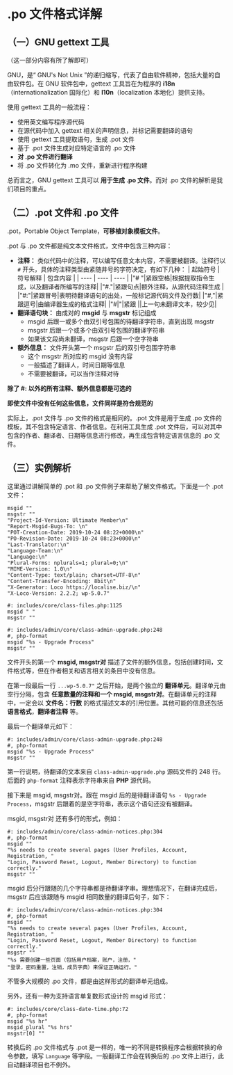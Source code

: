 # .po 文件格式详解

## （一）GNU gettext 工具

（这一部分内容有所了解即可）

GNU，是“ GNU's Not Unix ”的递归缩写，代表了自由软件精神，包括大量的自由软件包。在 GNU 软件包中，gettext 工具旨在为程序的 **i18n**（internationalization 国际化）和 **l10n**（localization 本地化）提供支持。

使用 gettext 工具的一般流程：

+ 使用英文编写程序源代码
+ 在源代码中加入 gettext 相关的声明信息，并标记需要翻译的语句
+ 使用 gettext 工具提取语句，生成 .pot 文件
+ 基于 .pot 文件生成对应特定语言的 .po 文件
+ **对 .po 文件进行翻译**
+ 将 .po 文件转化为 .mo 文件，重新进行程序构建

总而言之，GNU gettext 工具可以 **用于生成 .po 文件**。而对 .po 文件的解析是我们项目的重点。

## （二）.pot 文件和 .po 文件

.pot，Portable Object Template，**可移植对象模板文件**。

.pot 与 .po 文件都是纯文本文件格式，文件中包含三种内容：


+ **注释：** 类似代码中的注释，可以编写任意文本内容，不需要被翻译。注释行以 `#` 开头，具体的注释类型由紧随井号的字符决定，有如下几种：
| 起始符号 | 符号解释 | 包含内容 |
| ---- | ---- | ---- |
|"# "|紧跟空格|根据提取指令生成，以及翻译者所编写的注释|
|"#."|紧跟句点|额外注释，从源代码注释生成 |
|"#:"|紧跟冒号|表明待翻译语句的出处，一般标记源代码文件及行数|
|"#,"|紧跟逗号|由编译器生成的格式注释|
|"#\|"|紧跟 \||上一句未翻译文本，较少见|
+ **翻译语句块：** 由成对的 **msgid** 与 **msgstr** 标记组成
  + msgid 后跟一或多个由双引号包围的待翻译字符串，直到出现 msgstr
  + msgstr 后跟一个或多个由双引号包围的翻译字符串
  + 如果该文段尚未翻译，msgstr 后跟一个空字符串
+ **额外信息：** 文件开头第一个 msgstr 后的双引号包围字符串
  + 这个 msgstr 所对应的 msgid 没有内容
  + 一般描述了翻译人，时间日期等信息
  + 不需要被翻译，可以当作注释对待



**除了 #: 以外的所有注释、额外信息都是可选的**

**即使文件中没有任何这些信息，文件同样是符合规范的**

实际上，.pot 文件与 .po 文件的格式是相同的。.pot 文件是用于生成 .po 文件的模板，其不包含特定语言、作者信息。在利用工具生成 .pot 文件后，可以对其中包含的作者、翻译者、日期等信息进行修改，再生成包含特定语言信息的 .po 文件。

## （三）实例解析

这里通过讲解简单的 .pot 和 .po 文件例子来帮助了解文件格式。下面是一个 .pot 文件：

```po
msgid ""
msgstr ""
"Project-Id-Version: Ultimate Member\n"
"Report-Msgid-Bugs-To: \n"
"POT-Creation-Date: 2019-10-24 08:22+0000\n"
"PO-Revision-Date: 2019-10-24 08:23+0000\n"
"Last-Translator:\n"
"Language-Team:\n"
"Language:\n"
"Plural-Forms: nplurals=1; plural=0;\n"
"MIME-Version: 1.0\n"
"Content-Type: text/plain; charset=UTF-8\n"
"Content-Transfer-Encoding: 8bit\n"
"X-Generator: Loco https://localise.biz/\n"
"X-Loco-Version: 2.2.2; wp-5.0.7"

#: includes/core/class-files.php:1125
msgid " "
msgstr ""

#: includes/admin/core/class-admin-upgrade.php:248
#, php-format
msgid "%s - Upgrade Process"
msgstr ""
```

文件开头的第一个 **msgid, msgstr对** 描述了文件的额外信息，包括创建时间，文件格式等，但在作者相关和语言相关的条目中没有信息。

在第一段最后一行 `...wp-5.0.7"` 之后开始，是两个独立的 **翻译单元**。翻译单元由空行分隔，包含 **任意数量的注释和一个 msgid, msgstr对**。在翻译单元的注释中，一定会以 **文件名：行数** 的格式描述文本的引用位置。其他可能的信息还包括 **语言格式**，**翻译者注释** 等。

最后一个翻译单元如下：

```po
#: includes/admin/core/class-admin-upgrade.php:248
#, php-format
msgid "%s - Upgrade Process"
msgstr ""
```

第一行说明，待翻译的文本来自 `class-admin-upgrade.php` 源码文件的 248 行。后面的 `php-format` 注释表示字符串来自 **PHP** 源代码。

接下来是 msgid, msgstr对。跟在 msgid 后的是待翻译语句 `%s - Upgrade Process`，msgstr 后跟着的是空字符串，表示这个语句还没有被翻译。

msgid, msgstr对 还有多行的形式，例如：

```po
#: includes/admin/core/class-admin-notices.php:304
#, php-format
msgid ""
"%s needs to create several pages (User Profiles, Account, Registration, "
"Login, Password Reset, Logout, Member Directory) to function correctly."
msgstr ""
```

msgid 后分行跟随的几个字符串都是待翻译字串。理想情况下，在翻译完成后，msgstr 后应该跟随与 msgid 相同数量的翻译后句子，如下：

```po
#: includes/admin/core/class-admin-notices.php:304
#, php-format
msgid ""
"%s needs to create several pages (User Profiles, Account, Registration, "
"Login, Password Reset, Logout, Member Directory) to function correctly."
msgstr ""
"%s 需要创建一些页面（包括用户档案，账户，注册，"
"登录，密码重置，注销，成员字典）来保证正确运行。"
```

不管多大规模的 .po 文件，都是由这样形式的翻译单元组成。

另外，还有一种为支持语言单复数形式设计的 msgid 形式：

```po
#: includes/core/class-date-time.php:72
#, php-format
msgid "%s hr"
msgid_plural "%s hrs"
msgstr[0] ""
```



转换后的 .po 文件格式与 .pot 是一样的，唯一的不同是转换程序会根据转换的命令参数，填写 `Language` 等字段。一般翻译工作会在转换后的 .po 文件上进行，此自动翻译项目也不例外。